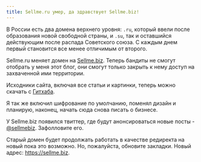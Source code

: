 ```yaml
---
title: Sellme.ru умер, да здравствует Sellme.biz!
---
```


В России есть два домена верхнего уровня: `.ru`, который ввели после образования
новой свободной страны, и `.su`, так и оставшийся действующим после распада
Советского союза. С каждым днем первый становится все менее отличимым от второго.

Sellme.ru меняет домен на [Sellme.biz](https://sellme.biz).
Теперь бандиты не смогут отобрать у меня этот блог, они смогут только закрыть к
нему доступ на захваченной ими территории.

Исходники сайта, включая все статьи и картинки, теперь можно скачать с
[Гитхаба](https://github.com/dchest/sellme.biz).

Я так же включил шифрование по умолчанию, поменял дизайн и планирую, наконец,
начать сюда снова писать о бизнесе.

У Sellme.biz появился твиттер, где будут анонсироваться новые посты -
[@sellmebiz](https://twitter.com/sellmebiz). Зафолловите его.

Старый домен будет продолжать работать в качестве редиректа на новый пока
это возможно. Но, пожалуйста, обновите закладки. Новый адрес: <https://sellme.biz>.